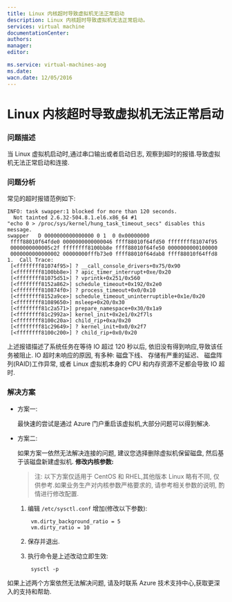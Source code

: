 ```yaml
---
title: Linux 内核超时导致虚拟机无法正常启动
description: Linux 内核超时导致虚拟机无法正常启动。
services: virtual machine
documentationCenter: 
authors: 
manager: 
editor: 

ms.service: virtual-machines-aog
ms.date: 
wacn.date: 12/05/2016
---
```


# Linux 内核超时导致虚拟机无法正常启动 #

### 问题描述 ###

当 Linux 虚拟机启动时,通过串口输出或者启动日志, 观察到超时的报错.导致虚拟机无法正常启动和连接.

### 问题分析 ###

常见的超时报错范例如下:

    INFO: task swapper:1 blocked for more than 120 seconds.
      Not tainted 2.6.32-504.8.1.el6.x86_64 #1
    "echo 0 > /proc/sys/kernel/hung_task_timeout_secs" disables this message.
    swapper   D 0000000000000000 0 1  0 0x00000000
     ffff88010f64fde0 0000000000000046 ffff88010f64fd50 ffffffff81074f95
     0000000000005c2f ffffffff8100bb8e ffff88010f64fe50 0000000000100000
     0000000000000002 00000000fffb73e0 ffff88010f64dab8 ffff88010f64ffd8
    1.	Call Trace:
     [<ffffffff81074f95>] ? __call_console_drivers+0x75/0x90
     [<ffffffff8100bb8e>] ? apic_timer_interrupt+0xe/0x20
     [<ffffffff81075d51>] ? vprintk+0x251/0x560
     [<ffffffff8152a862>] schedule_timeout+0x192/0x2e0
     [<ffffffff810874f0>] ? process_timeout+0x0/0x10
     [<ffffffff8152a9ce>] schedule_timeout_uninterruptible+0x1e/0x20
     [<ffffffff81089650>] msleep+0x20/0x30
     [<ffffffff81c2a571>] prepare_namespace+0x30/0x1a9
     [<ffffffff81c2992a>] kernel_init+0x2e1/0x2f7ls
     [<ffffffff8100c20a>] child_rip+0xa/0x20
     [<ffffffff81c29649>] ? kernel_init+0x0/0x2f7
     [<ffffffff8100c200>] ? child_rip+0x0/0x20

上述报错描述了系统任务在等待 IO 超过 120 秒以后, 依旧没有得到响应,导致该任务被阻止. IO 超时未响应的原因, 有多种: 磁盘下线、 存储有严重的延迟、 磁盘阵列(RAID)工作异常, 或者 Linux 虚拟机本身的 CPU 和内存资源不足都会导致 IO 超时.

### 解决方案 ###

- 方案一:
 
    最快速的尝试是通过 Azure 门户重启该虚拟机,大部分问题可以得到解决.

- 方案二:
 
    如果方案一依然无法解决连接的问题, 建议您选择删除虚拟机保留磁盘, 然后基于该磁盘新建虚拟机. **修改内核参数:**

    >注: 以下方案仅适用于 CentOS 和 RHEL,其他版本 Linux 略有不同, 仅供参考.如果业务生产对内核参数严格要求的, 请参考相关参数的说明, 酌情进行修改配置.

    1. 编辑 `/etc/sysctl.conf` 增加(修改以下参数): 

            vm.dirty_background_ratio = 5
            vm.dirty_ratio = 10

    2. 保存并退出.
    3. 执行命令是上述改动立即生效:

            sysctl -p

如果上述两个方案依然无法解决问题, 请及时联系 Azure 技术支持中心,获取更深入的支持和帮助.

